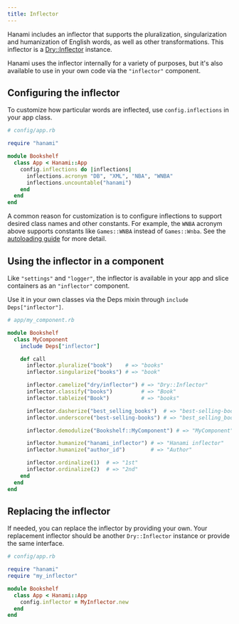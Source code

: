 ```yaml
---
title: Inflector
---
```


Hanami includes an inflector that supports the pluralization, singularization and humanization of English words, as well as other transformations. This inflector is a [Dry::Inflector](https://dry-rb.org/gems/dry-inflector) instance.

Hanami uses the inflector internally for a variety of purposes, but it's also available to use in your own code via the `"inflector"` component.

## Configuring the inflector

To customize how particular words are inflected, use `config.inflections` in your app class.

```ruby
# config/app.rb

require "hanami"

module Bookshelf
  class App < Hanami::App
    config.inflections do |inflections|
      inflections.acronym "DB", "XML", "NBA", "WNBA"
      inflections.uncountable("hanami")
    end
  end
end
```

A common reason for customization is to configure inflections to support desired class names and other constants. For example, the `WNBA` acronym above supports constants like `Games::WNBA` instead of `Games::Wnba`. See the [autoloading guide](//page/autoloading) for more detail.

## Using the inflector in a component

Like `"settings"` and `"logger"`, the inflector is available in your app and slice containers as an `"inflector"` component.

Use it in your own classes via the Deps mixin through `include Deps["inflector"]`.

```ruby
# app/my_component.rb

module Bookshelf
  class MyComponent
    include Deps["inflector"]

    def call
      inflector.pluralize("book")    # => "books"
      inflector.singularize("books") # => "book"

      inflector.camelize("dry/inflector") # => "Dry::Inflector"
      inflector.classify("books")         # => "Book"
      inflector.tableize("Book")          # => "books"

      inflector.dasherize("best_selling_books")  # => "best-selling-books"
      inflector.underscore("best-selling-books") # => "best_selling_books"

      inflector.demodulize("Bookshelf::MyComponent") # => "MyComponent"

      inflector.humanize("hanami_inflector") # => "Hanami inflector"
      inflector.humanize("author_id")        # => "Author"

      inflector.ordinalize(1)  # => "1st"
      inflector.ordinalize(2)  # => "2nd"
    end
  end
end
```

## Replacing the inflector

If needed, you can replace the inflector by providing your own. Your replacement inflector should be another `Dry::Inflector` instance or provide the same interface.

```ruby
# config/app.rb

require "hanami"
require "my_inflector"

module Bookshelf
  class App < Hanami::App
    config.inflector = MyInflector.new
  end
end
```

